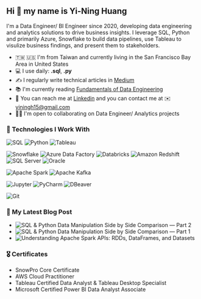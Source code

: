 ## Hi 👋 my name is Yi-Ning Huang 

I'm a Data Engineer/ BI Engineer since 2020, developing data engineering and analytics solutions to drive business insights. I leverage SQL, Python and primarily Azure, Snowflake to build data pipelines, use Tableau to visulize business findings, and present them to stakeholders.

- 🇹🇼 🇺🇸 I'm from Taiwan and currently living in the San Francisco Bay Area in United States 
- 💻 I use daily: **.sql**, **.py**
- ✍️ I regularly write technical articles in [Medium](https://medium.com/@huasa0115)
- 📚 I'm currently reading [Fundamentals of Data Engineering](https://www.oreilly.com/library/view/fundamentals-of-data/9781098108298/)
- 🔗 You can reach me at [Linkedin](https://www.linkedin.com/in/sara-huang-8ba819179/) and you can contact me at ✉️ [yiningh15@gmail.com](mailto:yiningh15@gmail.com)
- 🙋‍♀️ I'm open to collaborating on Data Engineer/ Analytics projects

### 🔧 Technologies I Work With
![SQL](https://img.shields.io/badge/SQL-3776AB?style=for-the-badge&logo=postgresql&logoColor=white)
![Python](https://img.shields.io/badge/Python-3776AB?style=for-the-badge&logo=python&logoColor=white)
![Tableau](https://img.shields.io/badge/Tableau-E97627?style=for-the-badge&logo=tableau&logoColor=white)

![Snowflake](https://img.shields.io/badge/Snowflake-29B5E8?style=for-the-badge&logo=snowflake&logoColor=white)
![Azure Data Factory](https://img.shields.io/badge/Azure_Data_Factory-0078D4?style=for-the-badge&logo=microsoftazure&logoColor=white)
![Databricks](https://img.shields.io/badge/Databricks-FF3621?style=for-the-badge&logo=databricks&logoColor=white)
![Amazon Redshift](https://img.shields.io/badge/Amazon%20Redshift-8D35FA?style=for-the-badge&logo=amazon-redshift&logoColor=white)
![SQL Server](https://img.shields.io/badge/SQL_Server-CC2927?style=for-the-badge&logo=microsoftsqlserver&logoColor=white)
![Oracle](https://img.shields.io/badge/Oracle-F80000?style=for-the-badge&logo=oracle&logoColor=white)

![Apache Spark](https://img.shields.io/badge/Apache%20Spark-E25A1C?style=for-the-badge&logo=apachespark&logoColor=white)
![Apache Kafka](https://img.shields.io/badge/Apache%20Kafka-231F20?style=for-the-badge&logo=apachekafka&logoColor=white)

![Jupyter](https://img.shields.io/badge/Jupyter-F37626?style=for-the-badge&logo=jupyter&logoColor=white)
![PyCharm](https://img.shields.io/badge/PyCharm-000000?style=for-the-badge&logo=pycharm&logoColor=white)
![DBeaver](https://img.shields.io/badge/DBeaver-372923?style=for-the-badge&logo=dbeaver&logoColor=white)

![Git](https://img.shields.io/badge/Git-F05032?style=for-the-badge&logo=git&logoColor=white)

### 📝 My Latest Blog Post
- ![SQL & Python Data Manipulation Side by Side Comparison — Part 2](https://medium.com/@huasa0115/sql-python-data-manipulation-side-by-side-comparison-part-2-9e44679e53e2)
- ![SQL & Python Data Manipulation Side by Side Comparison — Part 1](https://medium.com/@huasa0115/sql-python-data-manipulation-side-by-side-comparison-part-1-3c192fff96d3)
- ![Understanding Apache Spark APIs: RDDs, DataFrames, and Datasets](https://medium.com/@huasa0115/compare-apache-spark-apis-rdds-dataframes-and-datasets-830dabaa9da1)

### 🎖️ Certificates
- SnowPro Core Certificate
- AWS Cloud Practitioner
- Tableau Certified Data Analyst & Tableau Desktop Specialist
- Microsoft Certified Power BI Data Analyst Associate



<!--
**YiningHuang15/yininghuang15** is a ✨ _special_ ✨ repository because its `README.md` (this file) appears on your GitHub profile.

Here are some ideas to get you started:

- 🔭 I’m currently working on ...
- 🌱 I’m currently learning ...
- 👯 I’m looking to collaborate on ...
- 🤔 I’m looking for help with ...
- 💬 Ask me about ...
- 📫 How to reach me: ...
- 😄 Pronouns: ...
- ⚡ Fun fact: ...
-->
